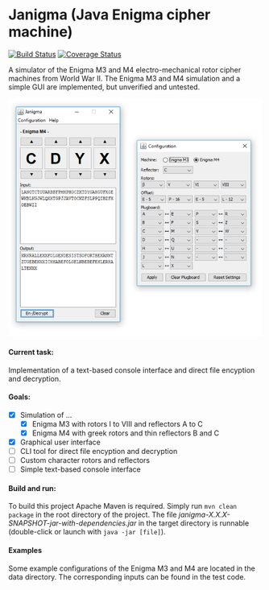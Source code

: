 Janigma (Java Enigma cipher machine)
====================================

[![Build Status](https://travis-ci.org/fredooo/janigma.svg?branch=master)](https://travis-ci.org/fredooo/janigma) [![Coverage Status](https://coveralls.io/repos/github/fredooo/Janigma/badge.svg?branch=master)](https://coveralls.io/github/fredooo/Janigma?branch=master)

A simulator of the Enigma M3 and M4 electro-mechanical rotor cipher machines from World War II. The Enigma M3 and M4 simulation and a simple GUI are implemented, but unverified and untested.

![Screenshots](https://raw.githubusercontent.com/fredooo/janigma/master/pics/screenshots.png)

#### Current task:

Implementation of a text-based console interface and direct file encyption and decryption.

#### Goals:

- [x] Simulation of ...
    * [x] Enigma M3 with rotors I to VIII and reflectors A to C
    * [x] Enigma M4 with greek rotors and thin reflectors B and C
- [x] Graphical user interface
- [ ] CLI tool for direct file encyption and decryption
- [ ] Custom character rotors and reflectors
- [ ] Simple text-based console interface

#### Build and run:

To build this project Apache Maven is required. Simply run `mvn clean package` in the root directory of the project. The file *janigma-X.X.X-SNAPSHOT-jar-with-dependencies.jar* in the target directory is runnable (double-click or launch with `java -jar [file]`).

#### Examples

Some example configurations of the Enigma M3 and M4 are located in the data directory. The corresponding inputs can be found in the test code.
